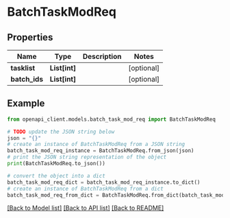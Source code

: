 # BatchTaskModReq


## Properties

Name | Type | Description | Notes
------------ | ------------- | ------------- | -------------
**tasklist** | **List[int]** |  | [optional] 
**batch_ids** | **List[int]** |  | [optional] 

## Example

```python
from openapi_client.models.batch_task_mod_req import BatchTaskModReq

# TODO update the JSON string below
json = "{}"
# create an instance of BatchTaskModReq from a JSON string
batch_task_mod_req_instance = BatchTaskModReq.from_json(json)
# print the JSON string representation of the object
print(BatchTaskModReq.to_json())

# convert the object into a dict
batch_task_mod_req_dict = batch_task_mod_req_instance.to_dict()
# create an instance of BatchTaskModReq from a dict
batch_task_mod_req_from_dict = BatchTaskModReq.from_dict(batch_task_mod_req_dict)
```
[[Back to Model list]](../README.md#documentation-for-models) [[Back to API list]](../README.md#documentation-for-api-endpoints) [[Back to README]](../README.md)



